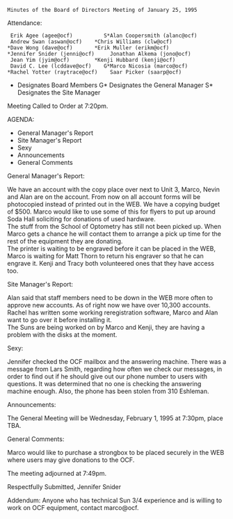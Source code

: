     Minutes of the Board of Directors Meeting of January 25, 1995

Attendance:

	 Erik Agee (agee@ocf)	       S*Alan Coopersmith (alanc@ocf)
	 Andrew Swan (aswan@ocf)	*Chris Williams (clw@ocf)
	*Dave Wong (dave@ocf)		*Erik Muller (erikm@ocf)
	*Jennifer Snider (jenni@ocf)	 Jonathan Alkema (jono@ocf)
	 Jean Yim (jyim@ocf)		*Kenji Hubbard (kenji@ocf)
	 David C. Lee (lcddave@ocf)    G*Marco Nicosia (marco@ocf)
	*Rachel Yotter (raytrace@ocf)	 Saar Picker (saarp@ocf)

 * Designates Board Members
G* Designates the General Manager
S* Designates the Site Manager

Meeting Called to Order at 7:20pm.

AGENDA:
  - General Manager's Report
  - Site Manager's Report
  - Sexy
  - Announcements
  - General Comments

General Manager's Report:

  We have an account with the copy place over next to Unit 3, Marco, 
Nevin and Alan are on the account.  From now on all account forms will 
be photocopied instead of printed out in the WEB.  We have a copying 
budget of $500.  Marco would like to use some of this for flyers to put 
up around Soda Hall soliciting for donations of used hardware.  
  The stuff from the School of Optometry has still not been picked
up.  When Marco gets a chance he will contact them to arrange a
pick up time for the rest of the equipment they are donating.  
  The printer is waiting to be engraved before it can be placed in
the WEB, Marco is waiting for Matt Thorn to return his engraver so
that he can engrave it.  Kenji and Tracy both volunteered ones that
they have access too.

Site Manager's Report:

  Alan said that staff members need to be down in the WEB more
often to approve new accounts.  As of right now we have over 10,300
accounts.
  Rachel has written some working reregistration software, Marco
and Alan want to go over it before installing it.  
  The Suns are being worked on by Marco and Kenji, they are having
a problem with the disks at the moment.

Sexy:

  Jennifer checked the OCF mailbox and the answering machine. 
There was a message from Lars Smith, regarding how often we check
our messages, in order to find out if he should give out our phone
number to users with questions.  It was determined that no one is
checking the answering machine enough.  Also, the phone has been
stolen from 310 Eshleman.  

Announcements:

  The General Meeting will be Wednesday, February 1, 1995 at
7:30pm, place TBA.

General Comments:

  Marco would like to purchase a strongbox to be placed securely in
the WEB where users may give donations to the OCF.

The meeting adjourned at 7:49pm.

Respectfully Submitted,
Jennifer Snider

Addendum:
  Anyone who has technical Sun 3/4 experience and is willing to
work on OCF equipment, contact marco@ocf.
